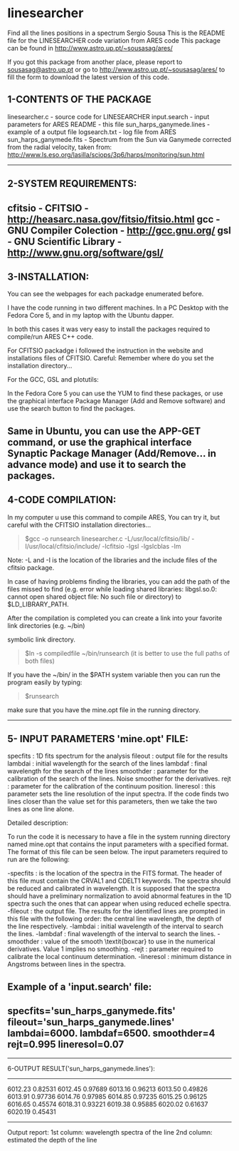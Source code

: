 # linesearcher
Find all the lines positions in a spectrum
Sergio Sousa
This is the README file for the LINESEARCHER code variation from ARES code
This package can be found in http://www.astro.up.pt/~sousasag/ares/

If you got this package from another place, please report to sousasag@astro.up.pt
or go to http://www.astro.up.pt/~sousasag/ares/ to fill the form to download 
the latest version of this code.


1-CONTENTS OF THE PACKAGE
----------
linesearcher.c	- source code for LINESEARCHER
input.search	- input parameters for ARES
README	- this file
sun_harps_ganymede.lines - example of a output file
logsearch.txt   - log file from ARES
sun_harps_ganymede.fits  - Spectrum from the Sun via Ganymede corrected from the radial velocity, taken from: http://www.ls.eso.org/lasilla/sciops/3p6/harps/monitoring/sun.html

----------

2-SYSTEM REQUIREMENTS:
-------------------
cfitsio - CFITSIO - http://heasarc.nasa.gov/fitsio/fitsio.html
gcc - GNU Compiler Colection - http://gcc.gnu.org/
gsl - GNU Scientific Library - http://www.gnu.org/software/gsl/
-------------------

3-INSTALLATION:
-------------------
You can see the webpages for each packadge enumerated before.

I have the code running in two different machines. In a PC Desktop with the Fedora Core 5, and in my laptop with the Ubuntu dapper.

In both this cases it was very easy to install the packages required to compile/run ARES C++ code.

For CFITSIO packadge i followed the instruction in the website and installations files of CFITSIO.
Careful: Remember where do you set the installation directory...

For the GCC, GSL and plotutils:

In the Fedora Core 5 you can use the YUM to find these packages, or use the graphical interface Package Manager (Add and Remove software) and use the search button to find the packages.

Same in Ubuntu, you can use the APP-GET command, or use the graphical interface Synaptic Package Manager (Add/Remove... in advance mode) and use it to search the packages.
-------------------


4-CODE COMPILATION:
------------------
In my computer u use this command to compile ARES, You can try it, but careful with the CFITSIO installation directories...

>$gcc -o runsearch linesearcher.c -L/usr/local/cfitsio/lib/ -I/usr/local/cfitsio/include/ -lcfitsio -lgsl -lgslcblas -lm

Note: -L and -I is the location of the libraries and the include files of the cfitsio package.

In case of having problems finding the libraries, you can add the path of the files missed to find (e.g. error while loading shared libraries: libgsl.so.0: cannot open shared object file: No such file or directory) to $LD_LIBRARY_PATH.


After the compilation is completed you can create a link into your favorite link directories (e.g. ~/bin)

symbolic link directory.

>$ln -s compiledfile ~/bin/runsearch (it is better to use the full paths of both files)

If you have the ~/bin/ in the $PATH system variable then you can run the program easily by typing:

>$runsearch 

make sure that you have the mine.opt file in the running directory.


------------------


5- INPUT PARAMETERS 'mine.opt' FILE:
---------------------------

specfits	: 1D fits spectrum for the analysis
fileout	: output file for the results
lambdai	: initial wavelength for the search of the lines
lambdaf	: final wavelength for the search of the lines
smoothder	: parameter for the calibration of the search of the lines. Noise smoother for the derivatives.
rejt	: parameter for the calibration of the continuum position.
lineresol	: this parameter sets the line resolution of the input spectra. If the code finds two lines closer than the value set for this parameters, 		  then we take the two lines as one line alone.



Detailed description:

To run the code it is necessary to have a file in the system running
directory named mine.opt that contains the input parameters with a 
specified format. The format of this file can be seen below. The input
parameters required to run are the following:

-specfits 	: is the location of the spectra in the FITS format. 
	  The header of this file must contain the CRVAL1 
	  and CDELT1 keywords. The spectra should be reduced
	  and calibrated in wavelength. It is supposed that 
	  the spectra should have a preliminary normalization
	  to avoid abnormal features in the 1D spectra such 
	  the ones that can appear when using reduced echelle
	  spectra.
-fileout	: the output file. The results for the identified lines
	  are prompted in this file with the following order: 
	  the central line wavelength, the depth of the line respectively.
-lambdai	: initial wavelength of the interval to search the lines.
-lambdaf	: final wavelength of the interval to search the lines.
-smoothder	: value of the smooth \textit{boxcar} to use in the 
	  numerical derivatives. Value 1 implies no smoothing.
-rejt	: parameter required to calibrate the local continuum
	  determination.
-lineresol	: minimum distance in Angstroms between lines in the spectra.






Example of a 'input.search' file: 
-----------------------------
specfits='sun_harps_ganymede.fits'
fileout='sun_harps_ganymede.lines'
lambdai=6000.
lambdaf=6500.
smoothder=4
rejt=0.995
lineresol=0.07
-----------------------------


----------------------------------------
6-OUTPUT RESULT('sun_harps_ganymede.lines'):

_________________________________________
6012.23     0.82531
6012.45     0.97689
6013.16     0.96213
6013.50     0.49826
6013.91     0.97736
6014.76     0.97985
6014.85     0.97235
6015.25     0.96125
6016.65     0.45574
6018.31     0.93221
6019.38     0.95885
6020.02     0.61637
6020.19     0.45431
________________________________________

Output report:
1st column: wavelength spectra of the line
2nd column: estimated the depth of the line


